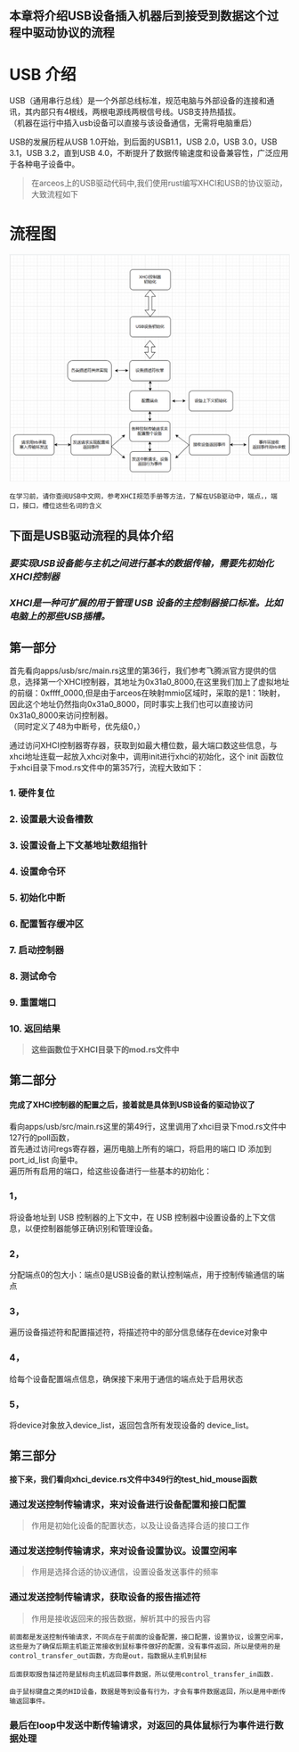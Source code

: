 本章将介绍USB设备插入机器后到接受到数据这个过程中驱动协议的流程
----
USB 介绍
=====
 USB（通用串行总线）是一个外部总线标准，规范电脑与外部设备的连接和通讯，其内部只有4根线，两根电源线两根信号线。USB支持热插拔。  
 （机器在运行中插入usb设备可以直接与该设备通信，无需将电脑重启）

USB的发展历程从USB 1.0开始，到后面的USB1.1，USB 2.0，USB 3.0，USB 3.1，USB 3.2，直到USB 4.0，不断提升了数据传输速度和设备兼容性，广泛应用于各种电子设备中。

>在arceos上的USB驱动代码中,我们使用rust编写XHCI和USB的协议驱动，大致流程如下

# 流程图

![流程图](https://github.com/chenlongos/Phytium-Car/blob/master/src/assert/USB%E9%A9%B1%E5%8A%A8%E6%B5%81%E7%A8%8B%E5%9B%BE.png)

```
在学习前，请你查阅USB中文网，参考XHCI规范手册等方法，了解在USB驱动中，端点，，端口，接口，槽位这些名词的含义
```  
## 下面是USB驱动流程的具体介绍  
### *要实现USB设备能与主机之间进行基本的数据传输，需要先初始化XHCI控制器*

### *XHCI是一种可扩展的用于管理 USB 设备的主控制器接口标准。比如电脑上的那些USB插槽。*

## 第一部分  
首先看向apps/usb/src/main.rs这里的第36行，我们参考飞腾派官方提供的信息，选择第一个XHCI控制器，其地址为0x31a0_8000,在这里我们加上了虚拟地址的前缀：0xffff_0000,但是由于arceos在映射mmio区域时，采取的是1：1映射，因此这个地址仍然指向0x31a0_8000，同时事实上我们也可以直接访问0x31a0_8000来访问控制器。  
（同时定义了48为中断号，优先级0，）

通过访问XHCI控制器寄存器，获取到如最大槽位数，最大端口数这些信息，与xhci地址连载一起放入xhci对象中，调用init进行xhci的初始化，这个 init 函数位于xhci目录下mod.rs文件中的第357行，流程大致如下：  
### 1.	硬件复位
### 2.	设置最大设备槽数
### 3.	设置设备上下文基地址数组指针
### 4.	设置命令环
### 5.	初始化中断
### 6.	配置暂存缓冲区
### 7.	启动控制器
### 8.	测试命令
### 9.	重置端口
### 10.	返回结果  

>**这些函数位于XHCI目录下的mod.rs文件中**

## 第二部分  

#### 完成了XHCI控制器的配置之后，接着就是具体到USB设备的驱动协议了  
看向apps/usb/src/main.rs这里的第49行，这里调用了xhci目录下mod.rs文件中127行的poll函数，  
首先通过访问regs寄存器，遍历电脑上所有的端口，将启用的端口 ID 添加到 port_id_list 向量中。  
遍历所有启用的端口，给这些设备进行一些基本的初始化：  
### 1，
将设备地址到 USB 控制器的上下文中，在 USB 控制器中设置设备的上下文信息，以便控制器能够正确识别和管理设备。  
### 2，
分配端点0的包大小：端点0是USB设备的默认控制端点，用于控制传输通信的端点  
### 3，
遍历设备描述符和配置描述符，将描述符中的部分信息储存在device对象中  
### 4，
给每个设备配置端点信息，确保接下来用于通信的端点处于启用状态  
### 5，
将device对象放入device_list，返回包含所有发现设备的 device_list。  

## 第三部分
**接下来，我们看向xhci_device.rs文件中349行的test_hid_mouse函数**  

### 通过发送控制传输请求，来对设备进行设备配置和接口配置
>作用是初始化设备的配置状态，以及让设备选择合适的接口工作

### 通过发送控制传输请求，来对设备设置协议。设置空闲率
>作用是选择合适的协议通信，设置设备发送事件的频率

### 通过发送控制传输请求，获取设备的报告描述符
>作用是接收返回来的报告数据，解析其中的报告内容  

```
前面都是发送控制传输请求，不同点在于前面的设备配置，接口配置，设置协议，设置空闲率，这些是为了确保后期主机能正常接收到鼠标事件做好的配置，没有事件返回，所以是使用的是control_transfer_out函数，方向是out，指数据从主机到鼠标

后面获取报告描述符是鼠标向主机返回事件数据，所以使用control_transfer_in函数.
```
```
由于鼠标键盘之类的HID设备，数据是等到设备有行为，才会有事件数据返回，所以是用中断传输返回事件。
```

### 最后在loop中发送中断传输请求，对返回的具体鼠标行为事件进行数据处理
